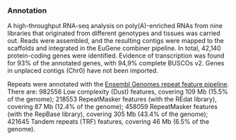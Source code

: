 ### Annotation

A high-throughput RNA-seq analysis on poly(A)-enriched RNAs from nine
libraries that originated from different genotypes and tissues was
carried out. Reads were assembled, and the resulting contigs were mapped
to the scaffolds and integrated in the EuGene combiner pipeline. In
total, 42,140 protein-coding genes were identified. Evidence of
transcription was found for 93% of the annotated genes, with 94,9%
complete BUSCOs v2. Genes in unplaced contigs (Chr0) have not been
imported.

Repeats were annotated with the [Ensembl Genomes repeat feature
pipeline](http://ensemblgenomes.org/info/data/repeat_features). There
are: 982556 Low complexity (Dust) features, covering 109 Mb (15.5% of
the genome); 218553 RepeatMasker features (with the REdat library),
covering 87 Mb (12.4% of the genome); 458059 RepeatMasker features (with
the RepBase library), covering 305 Mb (43.4% of the genome); 421645
Tandem repeats (TRF) features, covering 46 Mb (6.5% of the genome).
